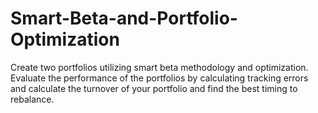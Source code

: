 # Smart-Beta-and-Portfolio-Optimization
Create two portfolios utilizing smart beta methodology and optimization. 
Evaluate the performance of the portfolios by calculating tracking errors and calculate the turnover of your portfolio and find the best timing to rebalance. 
